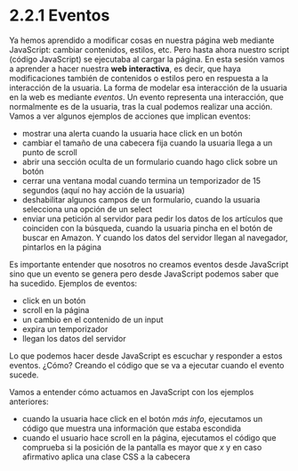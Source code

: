 # 2.2.1 Eventos

Ya hemos aprendido a modificar cosas en nuestra página web mediante JavaScript: cambiar contenidos, estilos, etc. Pero hasta ahora nuestro script (código JavaScript) se ejecutaba al cargar la página. En esta sesión vamos a aprender a hacer nuestra **web interactiva**, es decir, que haya modificaciones también de contenidos o estilos pero en respuesta a la interacción de la usuaria. La forma de modelar esa interacción de la usuaria en la web es mediante *eventos*. Un evento representa una interacción, que normalmente es de la usuaria, tras la cual podemos realizar una acción. Vamos a ver algunos ejemplos de acciones que implican eventos:

* mostrar una alerta cuando la usuaria hace click en un botón
* cambiar el tamaño de una cabecera fija cuando la usuaria llega a un punto de scroll
* abrir una sección oculta de un formulario cuando hago click sobre un botón
* cerrar una ventana modal cuando termina un temporizador de 15 segundos (aquí no hay acción de la usuaria)
* deshabilitar algunos campos de un formulario, cuando la usuaria selecciona una opción de un select
* enviar una petición al servidor para pedir los datos de los artículos que coinciden con la búsqueda, cuando la usuaria pincha en el botón de buscar en Amazon. Y cuando los datos del servidor llegan al navegador, pintarlos en la página

Es importante entender que nosotros no creamos eventos desde JavaScript sino que un evento se genera pero desde JavaScript podemos saber que ha sucedido. Ejemplos de eventos:

* click en un botón
* scroll en la página
* un cambio en el contenido de un input
* expira un temporizador
* llegan los datos del servidor

Lo que podemos hacer desde JavaScript es escuchar y responder a estos eventos. ¿Cómo? Creando el código que se va a ejecutar cuando el evento sucede.

Vamos a entender cómo actuamos en JavaScript con los ejemplos anteriores:

* cuando la usuaria hace click en el botón *más info*, ejecutamos un código que muestra una información que estaba escondida
* cuando el usuario hace scroll en la página, ejecutamos el código que comprueba si la posición de la pantalla es mayor que *x* y en caso afirmativo aplica una clase CSS a la cabecera
